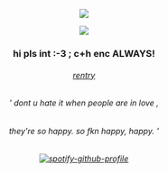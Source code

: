 <p align="center"> <img src="https://komarev.com/ghpvc/?username=llytkinn&label=maniacs.%20&color=222118&style=flat"</p>
<p align="center">

<img src="https://files.catbox.moe/lf4j2u.jpg?width=100&height=300" >

<h3 align="center">
  hi pls int :-3   ;   c+h enc  ALWAYS! 

<h6 align="center">  
  
  [rentry](https://rentry.co/llytkinn)
<h6 align="center">
' dont u hate it when people are in love ,
  <h6 align="center" >
    they're so happy. so fkn happy, happy. '
    <h6 align="center">


[![spotify-github-profile](https://spotify-github-profile.kittinanx.com/api/view?uid=hpyymyioopnmotk09dmpgpxul&cover_image=true&theme=novatorem&show_offline=false&background_color=222118&interchange=true&bar_color=5f5b66&bar_color_cover=false)](https://github.com/kittinan/spotify-github-profile)

